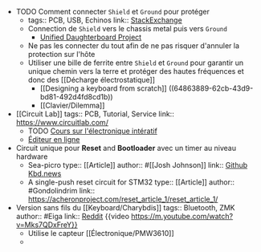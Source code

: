 - TODO Comment connecter `Shield` et `Ground` pour protéger
	- tags:: PCB, USB, Echinos
	  link:: [StackExchange](https://electronics.stackexchange.com/questions/498039/how-to-correctly-connect-a-usb-shield-on-a-pcb)
	- Connection de `Shield` vers le chassis metal puis vers `Ground`
		- [Unified Daughterboard Project](https://unified-daughterboard.github.io)
	- Ne pas les connecter du tout afin de ne pas risquer d'annuler la protection sur l'hôte
	- Utiliser une bille de ferrite entre `Shield` et `Ground` pour garantir un unique chemin vers la terre et protéger des hautes fréquences et donc des [[Décharge électrostatique]]
		- [[Designing a keyboard from scratch]] ((64863889-62cb-43d9-bd81-492d4fd8cd1b))
		- [[Clavier/Dilemma]]
- [[Circuit Lab]]
  tags:: PCB, Tutorial, Service
  link:: https://www.circuitlab.com/
	- TODO [Cours sur l'électronique intératif](https://ultimateelectronicsbook.com/)
	- [Éditeur en ligne](https://www.circuitlab.com/editor/#?id=7pq5wm&from=homepage)
- Circuit unique pour **Reset** and **Bootloader** avec un timer au niveau hardware
	- Sea-picro
	  type:: [[Article]]
	  author:: #[[Josh Johnson]]
	  link:: [Github](https://github.com/joshajohnson/sea-picro) [Kbd.news](https://kbd.news/Sea-Picro-1776.html)
	- A single-push reset circuit for STM32
	  type:: [[Article]]
	  author:: #Gondolindrim
	  link:: https://acheronproject.com/reset_article_1/reset_article_1/
- Version sans fils du [[Keyboard/Charybdis]]
  tags:: Bluetooth, ZMK
  author:: #Eiga
  link:: [Reddit](https://www.reddit.com/r/ErgoMechKeyboards/comments/13opno3/the_charybdis_wireless_keyboard/) {{video https://m.youtube.com/watch?v=Mks7QDxFreY}}
	- Utilise le capteur [[Électronique/PMW3610]]
	-